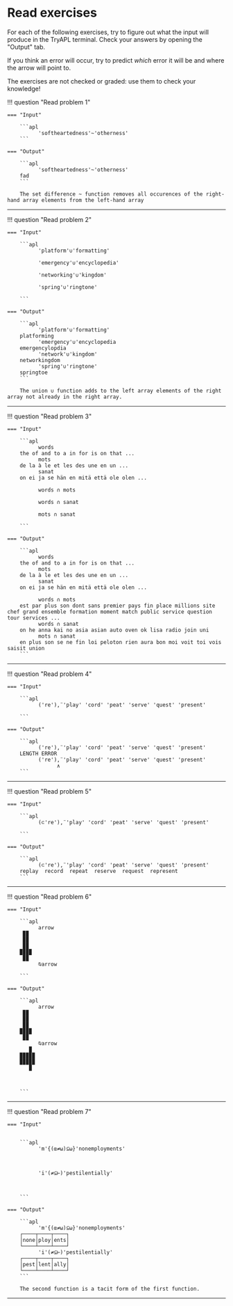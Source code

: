 # Read exercises

For each of the following exercises, try to figure out what the input will produce in the TryAPL terminal.
Check your answers by opening the "Output" tab.

If you think an error will occur, try to predict _which_ error it will be and where the arrow will point to.

The exercises are not checked or graded: use them to check your knowledge!


!!! question "Read problem 1"

    === "Input"
    
        ```apl
              'softheartedness'~'otherness'
        ```

    === "Output"

        ```apl
              'softheartedness'~'otherness'
        fad
        ```

        The set difference ~ function removes all occurences of the right-hand array elements from the left-hand array

---

!!! question "Read problem 2"

    === "Input"
    
        ```apl
              'platform'∪'formatting'
        
              'emergency'∪'encyclopedia'

              'networking'∪'kingdom'

              'spring'∪'ringtone'

        ```

    === "Output"

        ```apl
              'platform'∪'formatting'
        platforming
              'emergency'∪'encyclopedia
        emergencylopdia
              'network'∪'kingdom'
        networkingdom
              'spring'∪'ringtone'
        springtoe
        ```

        The union ∪ function adds to the left array elements of the right array not already in the right array.

---


!!! question "Read problem 3"

    === "Input"
    
        ```apl
              words
        the of and to a in for is on that ...
              mots
        de la à le et les des une en un ...
              sanat
        on ei ja se hän en mitä että ole olen ...
        
              words ∩ mots
        
              words ∩ sanat
              
              mots ∩ sanat
              
        ```

    === "Output"

        ```apl
              words
        the of and to a in for is on that ...
              mots
        de la à le et les des une en un ...
              sanat
        on ei ja se hän en mitä että ole olen ...

              words ∩ mots
        est par plus son dont sans premier pays fin place millions site chef grand ensemble formation moment match public service question tour services ... 
              words ∩ sanat
        on he anna kai no asia asian auto oven ok lisa radio join uni
              mots ∩ sanat
        en plus son se ne fin loi peloton rien aura bon moi voit toi vois saisit union
        ```

---

!!! question "Read problem 4"

    === "Input"
    
        ```apl
              ('re'),¨'play' 'cord' 'peat' 'serve' 'quest' 'present'

        ```

    === "Output"

        ```apl
              ('re'),¨'play' 'cord' 'peat' 'serve' 'quest' 'present'
        LENGTH ERROR
              ('re'),¨'play' 'cord' 'peat' 'serve' 'quest' 'present'
                    ∧
        ```

---

!!! question "Read problem 5"

    === "Input"
    
        ```apl
              (⊂'re'),¨'play' 'cord' 'peat' 'serve' 'quest' 'present'

        ```

    === "Output"

        ```apl
              (⊂'re'),¨'play' 'cord' 'peat' 'serve' 'quest' 'present'
        replay  record  repeat  reserve  request  represent
        ```

---

!!! question "Read problem 6"

    === "Input"
    
        ```apl
              arrow
         ▉▉    
         ▉▉    
         ▉▉    
        ▉▉▉▉   
         ▉▉    
              ⍉arrow
              
        ```

    === "Output"

        ```apl
              arrow
         ▉▉    
         ▉▉    
         ▉▉    
        ▉▉▉▉   
         ▉▉    
              ⍉arrow
           ▉ 
        ▉▉▉▉▉
        ▉▉▉▉▉
           ▉ 
      
      
      
        ```

---


!!! question "Read problem 7"

    === "Input"
    
    
        ```apl
              'm'{(⍺≠⍵)⊆⍵}'nonemployments'



              'i'(≠⊆⊢)'pestilentially'



        ```

    === "Output"

        ```apl
              'm'{(⍺≠⍵)⊆⍵}'nonemployments'
        ┌────┬────┬────┐
        │none│ploy│ents│
        └────┴────┴────┘
              'i'(≠⊆⊢)'pestilentially'
        ┌────┬────┬────┐
        │pest│lent│ally│
        └────┴────┴────┘
        ```

        The second function is a tacit form of the first function.

---

